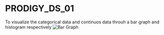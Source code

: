 # PRODIGY_DS_01
To visualize the categorical data and continuos data throuh a bar graph and histogram respectively
![Bar Graph](task1.5.png)
